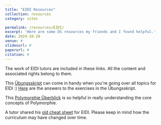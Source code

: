 ```yaml
---
title: "EIDI Resources"
collection: resources
category: sites

permalink: /resources/EIDI/
excerpt: 'Here are some DS resources my friends and I found helpful.'
date: 2024-10-28
venue: #
slidesurl: #
paperurl: #
citation: #
---
```


The work of EIDI tutors are included in these links. All the content and associated rights belong to them.

This [Übungsskript](http://berrakkilic.github.io/files/eidiubungsskript.pdf) can come in handy when you're going over all topics for EIDI :) [Here](http://berrakkilic.github.io/files/eidilosung.pdf) are the answers to the exercises in the Übungsskript.

This [Polymorphie Überblick](http://berrakkilic.github.io/files/polymorphie.pdf) is so helpful in really understanding the core concepts of Polymorphie.

A tutor shared his [old cheat sheet](http://berrakkilic.github.io/files/cheatsheetvontutor.pdf) for EIDI. Please keep in mind how the curriculum may have changed over time.
